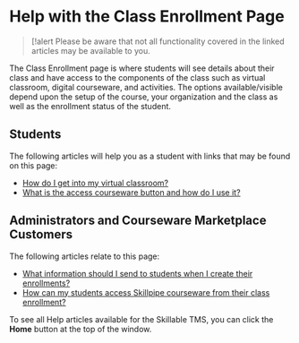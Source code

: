 # Help with the Class Enrollment Page

> [!alert Please be aware that not all functionality covered in the linked articles may be available to you.

The Class Enrollment page is where students will see details about their class and have access to the components of the class such as virtual classroom, digital courseware, and activities. The options available/visible depend upon the setup of the course, your organization and the class as well as the enrollment status of the student.

## Students

The following articles will help you as a student with links that may be found on this page:

- [How do I get into my virtual classroom?](../end-user-student-faqs/class-self-paced/get-into-virtual-classroom.md)
- [What is the access courseware button and how do I use it?](../end-user-student-faqs/class-self-paced/access-my-courseware.md)

## Administrators and Courseware Marketplace Customers

The following articles relate to this page:

- [What information should I send to students when I create their enrollments?](../tms-administrators/classes/enrollments-roster/information-to-send-to-students-when-enrollments-created.md)
- [How can my students access Skillpipe courseware from their class enrollment?](../arvato-marketplace/faq-for-arvato-marketplace/access-skillpipe-courseware.md)

To see all Help articles available for the Skillable TMS, you can click the **Home** button at the top of the window.
